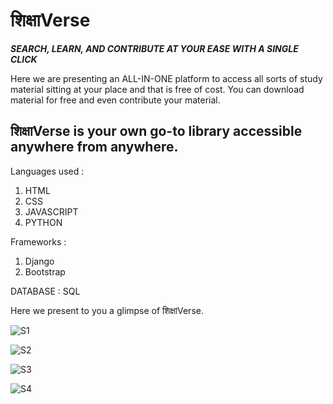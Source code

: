 # शिक्षाVerse

***SEARCH, LEARN, AND CONTRIBUTE AT YOUR EASE WITH A SINGLE CLICK***

Here we are presenting an ALL-IN-ONE platform to access all sorts of study material sitting at your place and that is free of cost.
You can download material for free and even contribute your material.


## शिक्षाVerse is your own go-to library accessible anywhere from anywhere.

Languages used : 
1. HTML
2. CSS
3. JAVASCRIPT
4. PYTHON

Frameworks :
1. Django
2. Bootstrap

DATABASE : 
SQL

Here we present to you a glimpse of शिक्षाVerse.

![S1](https://github.com/JyotiOjha/ShikshaVERSE/assets/82596078/3091e28f-4456-423a-8d97-6f58c8fe3fc5)

![S2](https://github.com/JyotiOjha/ShikshaVERSE/assets/82596078/40ae305c-bc8c-45fd-bded-46a901077ffd)

![S3](https://github.com/JyotiOjha/ShikshaVERSE/assets/82596078/3bb4ec0b-adc4-42f1-8d2e-3a84bd979215)

![S4](https://github.com/JyotiOjha/ShikshaVERSE/assets/82596078/2fcfc56a-c042-408a-8f98-97d0a6f4959a)
